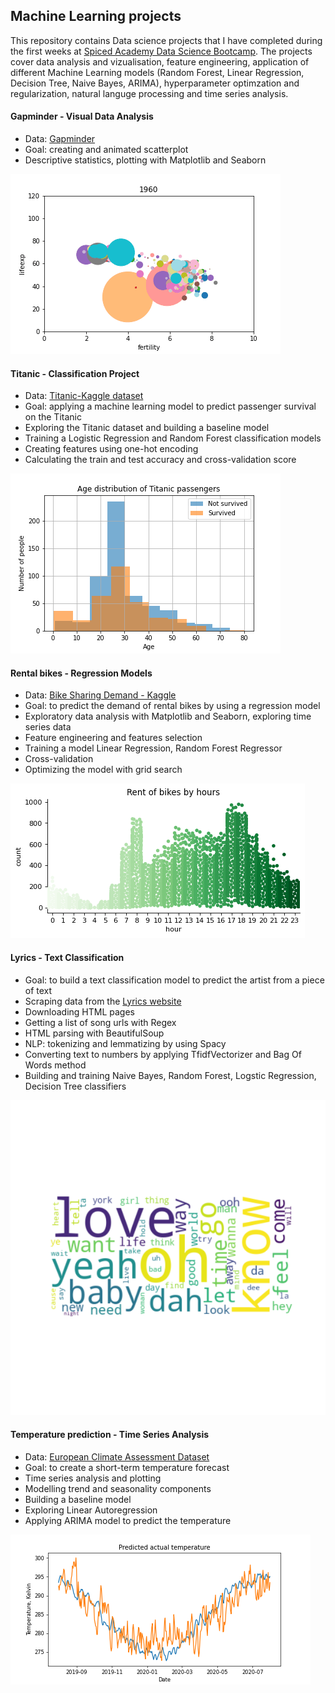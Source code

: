 ## Machine Learning projects

This repository contains Data science projects that I have completed during the first weeks at [Spiced Academy Data Science Bootcamp](https://www.spiced-academy.com/en). The projects cover data analysis and vizualisation, feature engineering, application of different Machine Learning models (Random Forest, Linear Regression, Decision Tree, Naive Bayes, ARIMA), hyperparameter optimzation and regularization, natural languge processing and time series analysis.

#### Gapminder - Visual Data Analysis 
* Data: [Gapminder](https://www.gapminder.org/data/)
* Goal: creating and animated scatterplot
* Descriptive statistics, plotting with Matplotlib and Seaborn

![Alt Text](https://github.com/madinamarat/machine_learning_projects/blob/master/01_animated_scatterplot/output.gif)

#### Titanic - Classification Project
* Data: [Titanic-Kaggle dataset](https://www.kaggle.com/c/titanic/data)
* Goal: applying a machine learning model to predict passenger survival on the Titanic
* Exploring the Titanic dataset and building a baseline model
* Training a Logistic Regression and Random Forest classification models
* Creating features using one-hot encoding
* Calculating the train and test accuracy and cross-validation score

![Alt Text](https://github.com/madinamarat/machine_learning_projects/blob/master/02_titanic/data/age_distribution.png)

#### Rental bikes - Regression Models
* Data: [Bike Sharing Demand - Kaggle](https://www.kaggle.com/c/bike-sharing-demand/data)
* Goal: to predict the demand of rental bikes by using a regression model
* Exploratory data analysis with Matplotlib and Seaborn, exploring time series data
* Feature engineering and features selection
* Training a model Linear Regression, Random Forest Regressor
* Cross-validation
* Optimizing the model with grid search

![Alt text](https://github.com/madinamarat/machine_learning_projects/blob/master/03_bikes/data/rent_by_hours.png)

#### Lyrics - Text Classification
* Goal: to build a text classification model to predict the artist from a piece of text
* Scraping data from the [Lyrics website](https://www.lyrics.com/)
* Downloading HTML pages
* Getting a list of song urls with Regex
* HTML parsing with BeautifulSoup 
* NLP: tokenizing and lemmatizing by using Spacy
* Converting text to numbers by applying TfidfVectorizer and Bag Of Words method
* Building and training Naive Bayes, Random Forest, Logstic Regression, Decision Tree classifiers

![Alt text](https://github.com/madinamarat/machine_learning_projects/blob/master/04_lyrics_scraping/data/cloud.png)

#### Temperature prediction - Time Series Analysis
* Data: [European Climate Assessment Dataset](https://www.ecad.eu/)
* Goal: to create a short-term temperature forecast
* Time series analysis and plotting
* Modelling trend and seasonality components
* Building a baseline model
* Exploring Linear Autoregression
* Applying ARIMA model to predict the temperature

![Alt text](https://github.com/madinamarat/machine_learning_projects/blob/master/05_temperature_time_series/data/temperature_prediction.png) 

